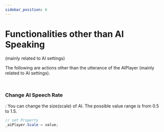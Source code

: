 ```yaml
---
sidebar_position: 6
---
```


# Functionalities other than AI Speaking
(mainly related to AI settings)

The following are actions other than the utterance of the AIPlayer (mainly related to AI settings).

<br/>

### Change AI Speech Rate

: You can change the size(scale) of AI. The possible value range is from 0.5 to 1.5.

```csharp
// set Property
_aiPlayer.Scale = value;
```

